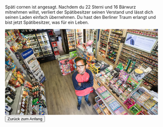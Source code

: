 Späti cornen ist angesagt. Nachdem du 22 Sterni und 16 Bärwurz mitnehmen willst, verliert der Spätibesitzer seinen Verstand und lässt dich seinen Laden einfach übernehmen. Du hast den Berliner Traum erlangt und bist jetzt Spätibesitzer, was für ein Leben.

<img src="img/späti.jpg">

<a href="/behnam.github.io/">
<button>Zurück zum Anfang</button>
</a>
